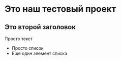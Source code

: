 # Это наш тестовый проект

## Это второй заголовок

Просто текст

- Просто список
- Еще один элемент списка